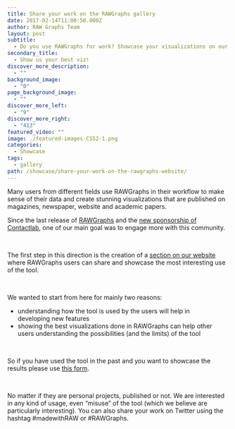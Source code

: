 ```yaml
---
title: Share your work on the RAWGraphs gallery
date: 2017-02-14T11:00:50.000Z
author: RAW Graphs Team
layout: post
subtitle:
  - Do you use RAWGraphs for work? Showcase your visualizations on our gallery.
secondary_title:
  - Show us your best viz!
discover_more_description:
  - ""
background_image:
  - "0"
page_background_image:
  - ""
discover_more_left:
  - "9"
discover_more_right:
  - "413"
featured_video: ""
image: ./featured-images-CS52-1.png
categories:
  - Showcase
tags:
  - gallery
path: /showcase/share-your-work-on-the-rawgraphs-website/
---
```


Many users from different fields use RAWGraphs in their workflow to make sense of their data and create stunning visualizations that are published on magazines, newspaper, website and academic papers.

Since the last release of [RAWGraphs](/new-release/raw-graphs-updates-with-version-1-2-0/) and the [new sponsorship of Contactlab](/news/contactlab-to-sponsor-raw-graphs/), one of our main goal was to engage more with this community.

&nbsp;

The first step in this direction is the creation of a [section on our website](/gallery/) where RAWGraphs users can share and showcase the most interesting use of the tool.

&nbsp;

We wanted to start from here for mainly two reasons:

- understanding how the tool is used by the users will help in developing new features
- showing the best visualizations done in RAWGraphs can help other users understanding the possibilities (and the limits) of the tool

&nbsp;

So if you have used the tool in the past and you want to showcase the results please use [this form](/submit-your-work).

&nbsp;

No matter if they are personal projects, published or not. We are interested in any kind of usage, even &#8220;misuse&#8221; of the tool (which we believe are particularly interesting). You can also share your work on Twitter using the hashtag #madewithRAW or #RAWGraphs.

&nbsp;
